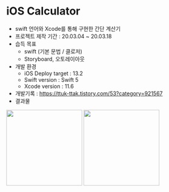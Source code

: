 # iOS Calculator

- swift 언어와 Xcode를 통해 구현한 간단 계산기
- 프로젝트 제작 기간 : 20.03.04 ~ 20.03.18
- 습득 목표
	- swift (기본 문법 / 클로저)
	- Storyboard, 오토레이아웃 
- 개발 환경
  - iOS Deploy target : 13.2
  - Swift version : Swift 5
  - Xcode version : 11.6
- 개발기록 : https://ttuk-ttak.tistory.com/53?category=921567
- 결과물

<img src="https://user-images.githubusercontent.com/46002818/92392500-56457f80-f159-11ea-9107-043269e05116.png" width="200px"/> <img src="https://user-images.githubusercontent.com/46002818/92392509-58a7d980-f159-11ea-8a9b-2b3be1068caf.png" width="200px"/>
